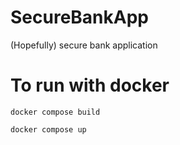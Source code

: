 # SecureBankApp

(Hopefully) secure bank application

# To run with docker

```shell
docker compose build
```
```shell docker compose up
docker compose up
```

